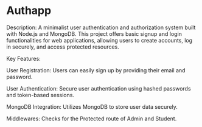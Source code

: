 # Authapp
  

Description: A minimalist user authentication and authorization system built with Node.js and MongoDB. This project offers basic signup and login functionalities for web applications, allowing users to create accounts, log in securely, and access protected resources.




Key Features:

User Registration: Users can easily sign up by providing their email and password.

User Authentication: Secure user authentication using hashed passwords and token-based sessions.

MongoDB Integration: Utilizes MongoDB to store user data securely.

Middlewares: Checks for the Protected route of Admin and Student.

